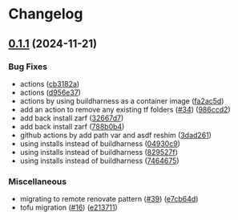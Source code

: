 # Changelog

## [0.1.1](https://github.com/defenseunicorns/terraform-aws-s3-irsa/compare/v0.1.0...v0.1.1) (2024-11-21)


### Bug Fixes

* actions ([cb3182a](https://github.com/defenseunicorns/terraform-aws-s3-irsa/commit/cb3182a69d474c5f1874c3c406a1c994ad1e3fc5))
* actions ([d956e37](https://github.com/defenseunicorns/terraform-aws-s3-irsa/commit/d956e3785f1f8f898a33c25877fbd1583c613622))
* actions by using buildharness as a container image ([fa2ac5d](https://github.com/defenseunicorns/terraform-aws-s3-irsa/commit/fa2ac5d14992ebd9cbd987983aae1e356c9e6ace))
* add an action to remove any existing tf folders ([#34](https://github.com/defenseunicorns/terraform-aws-s3-irsa/issues/34)) ([986ccd2](https://github.com/defenseunicorns/terraform-aws-s3-irsa/commit/986ccd29eb590afa25a513218c318d711397e843))
* add back install zarf ([32667d7](https://github.com/defenseunicorns/terraform-aws-s3-irsa/commit/32667d77cea83f47c600e15c1cbd1abf4300422c))
* add back install zarf ([788b0b4](https://github.com/defenseunicorns/terraform-aws-s3-irsa/commit/788b0b48236a9026440c39e21eb06909de6ae6c5))
* github actions by add path var and asdf reshim ([3dad261](https://github.com/defenseunicorns/terraform-aws-s3-irsa/commit/3dad26156a752c6c9389bb6e4511e56356cf3b41))
* using installs instead of buildharness ([04930c9](https://github.com/defenseunicorns/terraform-aws-s3-irsa/commit/04930c90106c55808d7c700f2cf7dd83436422e8))
* using installs instead of buildharness ([829527f](https://github.com/defenseunicorns/terraform-aws-s3-irsa/commit/829527f16d14fcd2be571e0b0cc5ab2766af38da))
* using installs instead of buildharness ([7464675](https://github.com/defenseunicorns/terraform-aws-s3-irsa/commit/746467519b4db32915d2b1eadf957f087fa3f04f))


### Miscellaneous

* migrating to remote renovate pattern ([#39](https://github.com/defenseunicorns/terraform-aws-s3-irsa/issues/39)) ([e7cb64d](https://github.com/defenseunicorns/terraform-aws-s3-irsa/commit/e7cb64dcfbfbc2c12876db365c0eb90bab004e3e))
* tofu migration ([#16](https://github.com/defenseunicorns/terraform-aws-s3-irsa/issues/16)) ([e213711](https://github.com/defenseunicorns/terraform-aws-s3-irsa/commit/e213711e106441a65be7681f068560a15054f542))
